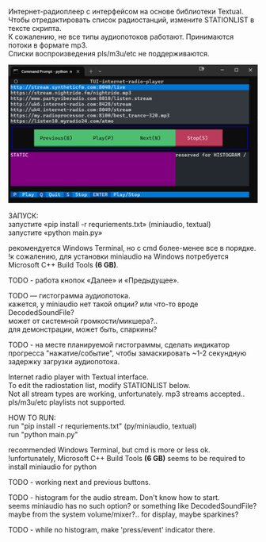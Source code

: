 Интернет-радиоплеер с интерфейсом на основе библиотеки Textual.  
Чтобы отредактировать список радиостанций, измените STATIONLIST в тексте скрипта.  
К сожалению, не все типы аудиопотоков работают. Принимаются потоки в формате mp3.  
Списки воспроизведения pls/m3u/etc не поддерживаются.  


![screenshot](screenshot.png)


ЗАПУСК:  
запустите «pip install -r requriements.txt» (miniaudio, textual)  
запустите «python main.py»  

рекомендуется Windows Terminal, но с cmd более-менее все в порядке.  
!к сожалению, для установки miniaudio на Windows потребуется Microsoft C++ Build Tools **(6 GB)**.  

TODO - работа кнопок «Далее» и «Предыдущее».  

TODO — гистограмма аудиопотока.  
кажется, у miniaudio нет такой опции? или что-то вроде DecodedSoundFile?  
может от системной громкости/микшера?..  
для демонстрации, может быть, спаркины?  

TODO - на месте планируемой гистограммы, сделать индикатор прогресса "нажатие/событие", чтобы замаскировать ~1-2 секундную задержку загрузки аудиопотока.  

Internet radio player with Textual interface.  
To edit the radiostation list, modify STATIONLIST below.  
Not all stream types are working, unfortunately. mp3 streams accepted..  
pls/m3u/etc playlists not supported.  

HOW TO RUN:  
run "pip install -r requriements.txt" (py/miniaudio, textual)  
run "python main.py"  

recommended Windows Terminal, but cmd is more or less ok.
!unfortunately, Microsoft C++ Build Tools **(6 GB)** seems to be required to install miniaudio for python

TODO - working next and previous buttons.  

TODO - histogram for the audio stream. Don't know how to start.  
seems miniaudio has no such option? or something like  DecodedSoundFile?  
maybe from the system volume/mixer?..
for display, maybe sparkines?  

TODO - while no histogram, make 'press/event' indicator there.  
